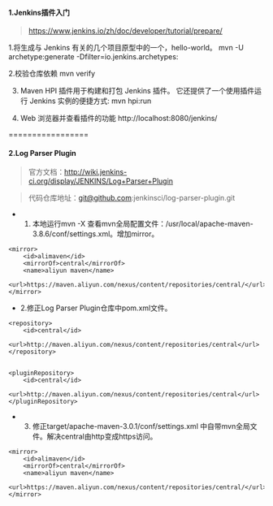 
#### 1.Jenkins插件入门

> https://www.jenkins.io/zh/doc/developer/tutorial/prepare/

1.将生成与 Jenkins 有关的几个项目原型中的一个，hello-world。
    mvn -U archetype:generate -Dfilter=io.jenkins.archetypes:

2.校验仓库依赖
    mvn verify

3. Maven HPI 插件用于构建和打包 Jenkins 插件。 它还提供了一个使用插件运行 Jenkins 实例的便捷方式:
   mvn hpi:run

4. Web 浏览器并查看插件的功能
   http://localhost:8080/jenkins/

=================

#### 2.Log Parser Plugin

> 官方文档：http://wiki.jenkins-ci.org/display/JENKINS/Log+Parser+Plugin

> 代码仓库地址：git@github.com:jenkinsci/log-parser-plugin.git
* 1. 本地运行mvn -X 查看mvn全局配置文件：/usr/local/apache-maven-3.8.6/conf/settings.xml。增加mirror。
```
<mirror>
    <id>alimaven</id>
    <mirrorOf>central</mirrorOf>
    <name>aliyun maven</name>
    <url>https://maven.aliyun.com/nexus/content/repositories/central/</url>
</mirror>
```
* 2.修正Log Parser Plugin仓库中pom.xml文件。

```
<repository>
    <id>central</id>
    <url>http://maven.aliyun.com/nexus/content/repositories/central</url>
</repository>


<pluginRepository>
    <id>central</id>
    <url>http://maven.aliyun.com/nexus/content/repositories/central</url>
</pluginRepository>
```

* 3. 修正target/apache-maven-3.0.1/conf/settings.xml 中自带mvn全局文件。解决central由http变成https访问。

```
<mirror>
    <id>alimaven</id>
    <mirrorOf>central</mirrorOf>
    <name>aliyun maven</name>
    <url>https://maven.aliyun.com/nexus/content/repositories/central/</url>
</mirror>
```